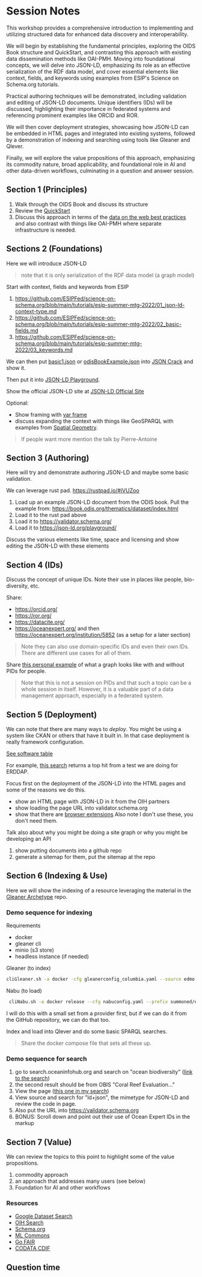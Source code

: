 # Session Notes

This workshop provides a comprehensive introduction to implementing and utilizing structured data for enhanced data discovery and interoperability. 

We will begin by establishing the fundamental principles, exploring the OIDS Book structure and QuickStart, and contrasting this approach with existing data dissemination methods like OAI-PMH. Moving into foundational concepts, we will delve into JSON-LD, emphasizing its role as an effective serialization of the RDF data model, and cover essential elements like context, fields, and keywords using examples from ESIP's Science on Schema.org tutorials. 

Practical authoring techniques will be demonstrated, including validation and editing of JSON-LD documents. Unique identifiers (IDs) will be discussed, highlighting their importance in federated systems and referencing prominent examples like ORCID and ROR. 

We will then cover deployment strategies, showcasing how JSON-LD can be embedded in HTML pages and integrated into existing systems, followed by a demonstration of indexing and searching using tools like Gleaner and Qlever. 

Finally, we will explore the value propositions of this approach, emphasizing its commodity nature, broad applicability, and foundational role in AI and other data-driven workflows, culminating in a question and answer session.


## Section 1 (Principles)

1) Walk through the OIDS Book and discuss its structure
2) Review the [QuickStart](https://book.odis.org/gettingStarted.html)
3) Discuss this approach in terms of the [data on the web best practices](https://www.w3.org/TR/dwbp/) and also contrast with things like OAI-PMH where separate infrastructure is needed.

## Sections 2 (Foundations)

Here we will introduce JSON-LD

> note that it is only serialization of the RDF data model (a graph model)

 Start with context, fields and keywords from ESIP
 
1) https://github.com/ESIPFed/science-on-schema.org/blob/main/tutorials/esip-summer-mtg-2022/01_json-ld-context-type.md
2) https://github.com/ESIPFed/science-on-schema.org/blob/main/tutorials/esip-summer-mtg-2022/02_basic-fields.md
3) https://github.com/ESIPFed/science-on-schema.org/blob/main/tutorials/esip-summer-mtg-2022/03_keywords.md

We can then put [basic1.json](./docs/section2/basic1.json) 
or [odisBookExample.json](./docs/section2/odisBookExample.json) into [JSON Crack](https://jsoncrack.com) and show it.

Then put it into [JSON-LD Playground](https://json-ld.org/playground/).

Show the official JSON-LD site at [JSON-LD Official Site](https://json-ld.org/)

Optional:

* Show framing with [var frame](./docs/section2/variableMeasuredFrame.json)
* discuss expanding the context with things like GeoSPARQL with examples from [Spatial Geometry](https://book.odis.org/thematics/spatial/index.html).

> If people want more mention the talk by Pierre-Antoine

## Section 3 (Authoring)

Here will try and demonstrate authoring 
JSON-LD and maybe some basic validation.

We can leverage rust pad.  https://rustpad.io/#iVUZoo

1) Load up an example JSON-LD document from the ODIS book.  Pull the example from: https://book.odis.org/thematics/dataset/index.html
2) Load it to the rust pad above
3) Load it to https://validator.schema.org/
4) Load it to https://json-ld.org/playground/

Discuss the various elements like time, space and licensing and show editing the JSON-LD with these elements

## Section 4 (IDs)

Discuss the concept of unique IDs.  Note their use in places like 
people, bio-diversity, etc.   

Share:
* https://orcid.org/
* https://ror.org/
* https://datacite.org/
* https://oceanexpert.org/ and then https://oceanexpert.org/institution/5852 (as a setup for a later section) 

> Note they can also use domain-specific IDs and even their own IDs.  There are 
> different use cases for all of them.

Share [this personal example](./docs/section4/pid_application.md) of what a graph looks like with and without PIDs for people. 

> Note that this is not a session on PIDs and that such a topic can be a whole
> session in itself.   However, it is a valuable part of a data management approach, especially in a federated system. 

## Section 5 (Deployment)

We can note that there are many ways to _deploy_.  You might be using 
a system like CKAN or others that have it built in.  In that case 
deployment is really framework configuration.

[See software table](./docs/section5/software.md)

For example, [this search](https://oceaninfohub.org/results/Dataset?search_text=ocean+temperature&page=0)  returns a top hit from a test
we are doing for ERDDAP.  

Focus first on the deployment of the JSON-LD into the HTML pages and some of the reasons we do this.  

* show an HTML page with JSON-LD in it from the OIH partners
* show loading the page URL into validator.schema.org
* show that there are [browser extensions](https://chromewebstore.google.com/search/schema%20) Also note I don't use these, you don't need them.

Talk also about why you might be doing a site graph or why you might be developing an API 

1) show putting documents into a github repo
2) generate a sitemap for them, put the sitemap at the repo

## Section 6 (Indexing & Use)

Here we will show the indexing of a resource leveraging the 
material in the [Gleaner Archetype](https://github.com/gleanerio/archetype) repo.  

### Demo sequence for indexing

Requirements
* docker
* gleaner cli
* minio (s3 store)
* headless instance (if needed)

Gleaner (to index)
```bash
cliGleaner.sh -a docker -cfg gleanerconfig_columbia.yaml --source edmo
```

Nabu (to load)
```bash
 cliNabu.sh -a docker release --cfg nabuconfig.yaml --prefix summoned/edmo
 ```

I will do this with a small set from a provider first, but if we can do it from the GitHub repository, we can do that too.

Index and load into Qlever and do some basic SPARQL searches.  

> Share the docker compose file that sets all these up.

### Demo sequence for search

1) go to search.oceaninfohub.org and search on "ocean biodiversity"  ([link to the search](https://oceaninfohub.org/results/Dataset?search_text=ocean+biodiversity&page=0))
2) the second result should be from OBIS "Coral Reef Evaluation..."
3) View the page  ([this one in my search](https://obis.org/dataset/aaacf13e-a138-4b75-ba78-0b5136649365))
4) View source and search for "ld+json", the mimetype for JSON-LD and review the code in page. 
5) Also put the URL into https://validator.schema.org
6) BONUS:  Scroll down and point out their use of Ocean Expert IDs in the markup

## Section 7 (Value)

We can review the topics to this point to highlight some 
of the value propositions. 

1) commodity approach
2) an approach that addresses many users (see below)
3) Foundation for AI and other workflows

### Resources
- [Google Dataset Search](https://datasetsearch.research.google.com/)
- [OIH Search](https://oceaninfohub.org/)
- [Schema.org](https://schema.org)
- [ML Commons](https://mlcommons.org/working-groups/data/croissant/)
- [Go FAIR](https://www.go-fair.org/)
- [CODATA CDIF](https://cdif.codata.org/)


## Question time

